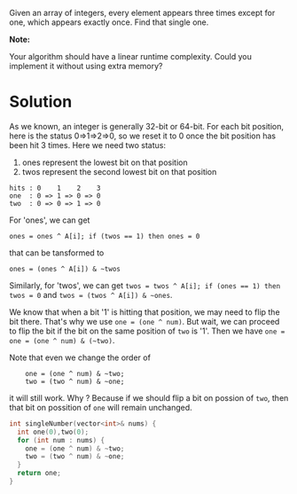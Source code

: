 Given an array of integers, every element appears three times except for one, which appears exactly once. Find that single one.

__Note:__

Your algorithm should have a linear runtime complexity. Could you implement it without using extra memory?

# Solution

As we known, an integer is generally 32-bit or 64-bit. For each bit position, here is the status 0=>1=>2=>0, so we reset it to 0 once the bit position has been hit 3 times. Here we need two status:

1. ones represent the lowest bit on that position
2. twos represent the second lowest bit on that position

```
hits : 0    1    2    3                 
one  : 0 => 1 => 0 => 0
two  : 0 => 0 => 1 => 0
```

For 'ones', we can get 

```
ones = ones ^ A[i]; if (twos == 1) then ones = 0
```

that can be tansformed to 

```
ones = (ones ^ A[i]) & ~twos
```

Similarly, for 'twos', we can get ```twos = twos ^ A[i]; if (ones == 1) then twos = 0``` and ```twos = (twos ^ A[i]) & ~ones```.

We know that when a bit '1' is hitting that position, we may need to flip the bit there. That's why we use ```one = (one ^ num)```. But wait, we can proceed to flip the bit if the bit on the same position of ```two``` is '1'. Then we have ```one = one = (one ^ num) & (~two)```.

Note that even we change the order of 

```
    one = (one ^ num) & ~two;
    two = (two ^ num) & ~one;
```

it will still work. Why ? Because if we should flip a bit on possion of  ```two```, then that bit on possition of ```one``` will remain unchanged.

```cpp
int singleNumber(vector<int>& nums) {
  int one(0),two(0);
  for (int num : nums) {
    one = (one ^ num) & ~two;
    two = (two ^ num) & ~one;
  }
  return one;
}
```
